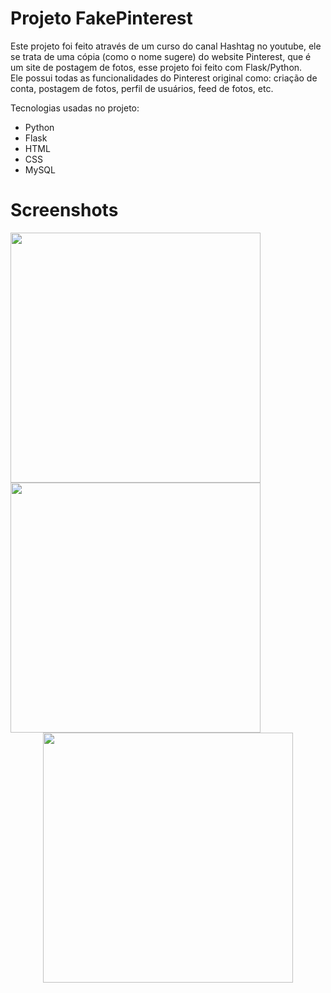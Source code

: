 # Projeto FakePinterest
 Este projeto foi feito através de um curso do canal Hashtag no youtube, ele se trata de uma cópia (como o nome sugere) do website Pinterest, que é um site de postagem de fotos, esse projeto foi feito com Flask/Python.<br/>
 Ele possui todas as funcionalidades do Pinterest original como: criação de conta, postagem de fotos, perfil de usuários, feed de fotos, etc.

 Tecnologias usadas no projeto:
 <ul>
  <li>Python</li>
  <li>Flask</li>
  <li>HTML</li>
  <li>CSS</li>
  <li>MySQL</li>
 </ul>

# Screenshots

<div align="left">
<img src="https://github.com/Isaac2109/Projeto-Snake/assets/113056042/98d32d2e-7ebe-47b6-82f9-2e9220d41a8d" width="400px" />
<img src="https://github.com/Isaac2109/Projeto-Snake/assets/113056042/b42a4f70-1566-4c63-ac30-6449c1e88b61" width="400px" />
</div>
<div align="center">
<img src="https://github.com/Isaac2109/Projeto-Snake/assets/113056042/51a06969-c71f-4024-97fc-1f5f3bf9ff7d" width="400px" />
</div>



 
